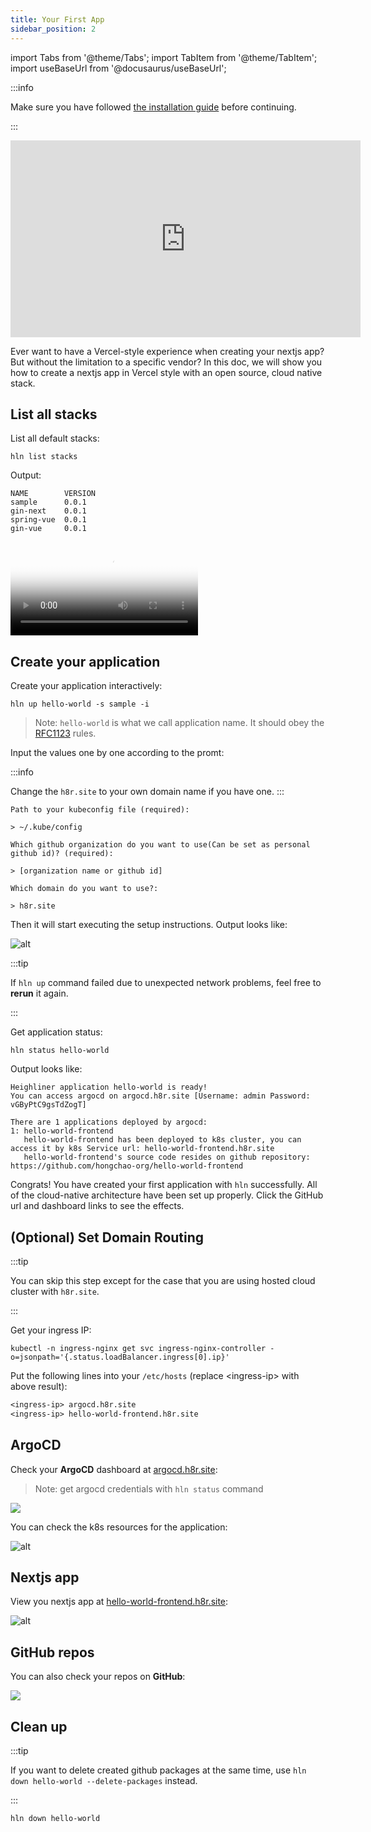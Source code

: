 ```yaml
---
title: Your First App
sidebar_position: 2
---
```


import Tabs from '@theme/Tabs';
import TabItem from '@theme/TabItem';
import useBaseUrl from '@docusaurus/useBaseUrl';

:::info

Make sure you have followed [the installation guide](/docs/getting_started/installation) before continuing.

:::

<div
  style={{
    marginBottom: 50,
    marginTop: 50,
  }}
>
  <iframe width="560" height="315" src="https://www.youtube.com/embed/Kat7GEfWXwk" title="YouTube video player" frameborder="0" allow="accelerometer; autoplay; clipboard-write; encrypted-media; gyroscope; picture-in-picture" allowfullscreen></iframe>
</div>

Ever want to have a Vercel-style experience when creating your nextjs app?
But without the limitation to a specific vendor?
In this doc, we will show you how to create a nextjs app in Vercel style with an open source, cloud native stack.

## List all stacks

List all default stacks:

```shell
hln list stacks
```

Output:

```shell
NAME        VERSION
sample      0.0.1
gin-next    0.0.1
spring-vue  0.0.1
gin-vue     0.0.1
```

<div
  style={{
    maxWidth: 800,
    height: 'auto',
    marginBottom: 50,
    marginTop: 50
  }}
>
  <Video
    poster="/img/homepage/video-poster.png"
    src="https://dl.h8r.io/Heighliner-Introduction-English.mp4"
  ></Video>
</div>

## Create your application

Create your application interactively:

```shell
hln up hello-world -s sample -i
```

> Note: `hello-world` is what we call application name. It should obey the [RFC1123](https://datatracker.ietf.org/doc/html/rfc1123) rules.

Input the values one by one according to the promt:

:::info

Change the `h8r.site` to your own domain name if you have one.
:::

```shell
Path to your kubeconfig file (required):

> ~/.kube/config

Which github organization do you want to use(Can be set as personal github id)? (required):

> [organization name or github id]

Which domain do you want to use?:

> h8r.site
```

Then it will start executing the setup instructions. Output looks like:

![alt](/img/docs/getting-started/stack_output.png)

:::tip

If `hln up` command failed due to unexpected network problems, feel free to **rerun** it again.

:::

Get application status:

```shell
hln status hello-world
```

Output looks like:

```shell
Heighliner application hello-world is ready!
You can access argocd on argocd.h8r.site [Username: admin Password: vGByPtC9gsTdZogT]

There are 1 applications deployed by argocd:
1: hello-world-frontend
   hello-world-frontend has been deployed to k8s cluster, you can access it by k8s Service url: hello-world-frontend.h8r.site
   hello-world-frontend's source code resides on github repository: https://github.com/hongchao-org/hello-world-frontend
```

Congrats! You have created your first application with `hln` successfully. All of the cloud-native architecture have been set up properly.
Click the GitHub url and dashboard links to see the effects.

## (Optional) Set Domain Routing

:::tip

You can skip this step except for the case that you are using hosted cloud cluster with `h8r.site`.

:::

Get your ingress IP:

```shell
kubectl -n ingress-nginx get svc ingress-nginx-controller -o=jsonpath='{.status.loadBalancer.ingress[0].ip}'
```

Put the following lines into your `/etc/hosts` (replace <ingress-ip\> with above result):

```txt
<ingress-ip> argocd.h8r.site
<ingress-ip> hello-world-frontend.h8r.site
```

## ArgoCD

Check your **ArgoCD** dashboard at [argocd.h8r.site](http://argocd.h8r.site):
> Note: get argocd credentials with `hln status` command

<div
  style={{
    maxWidth: 800,
    height: 'auto',
    marginBottom: 30,
    marginTop: 30,
  }}
>
  <img src={useBaseUrl('/img/docs/getting-started/argocd-home.png')} />
</div>

You can check the k8s resources for the application:

![alt](/img/docs/getting-started/argocd-details.png)

## Nextjs app

View you nextjs app at [hello-world-frontend.h8r.site](http://hello-world-frontend.h8r.site):

![alt](/img/docs/getting-started/sample-application.png)

## GitHub repos

You can also check your repos on **GitHub**:

<div
  style={{
    maxWidth: 800,
    height: 'auto',
    marginBottom: 30,
    marginTop: 30,
  }}
>
  <img src={useBaseUrl('/img/docs/getting-started/github_repos.png')} />
</div>

## Clean up

:::tip

If you want to delete created github packages at the same time, use `hln down hello-world --delete-packages` instead.

:::

```shell
hln down hello-world
```
